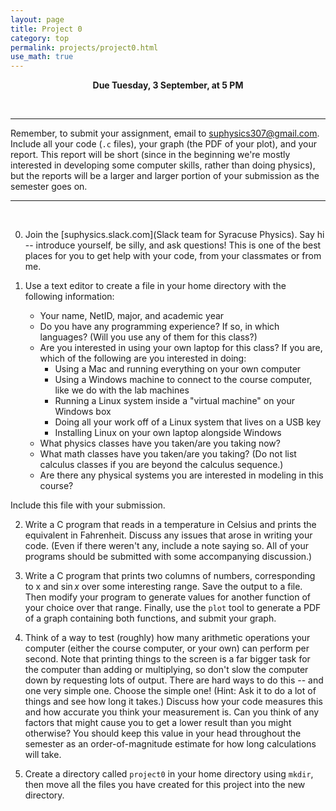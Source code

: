 ```yaml
---
layout: page
title: Project 0
category: top
permalink: projects/project0.html
use_math: true
---
```

<center>

<b>Due Tuesday, 3 September, at 5 PM</b><br>

</center>

<br>

---
Remember, to submit your assignment, email to <suphysics307@gmail.com>. Include all your code (`.c` files), your graph (the PDF of your plot), and your report.
This report will be short (since in the beginning we're mostly interested in developing some computer skills, rather than doing physics), but the reports will
be a larger and larger portion of your submission as the semester goes on.

---

<br>

0. Join the [suphysics.slack.com](Slack team for Syracuse Physics). Say hi -- introduce yourself, be silly, and ask questions! This is one of the best places for you to get help with your code, from your classmates or from me.

1. Use a text editor to create a file in your home directory with the following information:

    - Your name, NetID, major, and academic year
    - Do you have any programming experience? If so, in which languages? (Will you use any of them for this class?)
    - Are you interested in using your own laptop for this class? If you are, which of the following are you interested in doing:
      - Using a Mac and running everything on your own computer
      - Using a Windows machine to connect to the course computer, like we do with the lab machines
      - Running a Linux system inside a "virtual machine" on your Windows box
      - Doing all your work off of a Linux system that lives on a USB key
      - Installing Linux on your own laptop alongside Windows
    - What physics classes have you taken/are you taking now?
    - What math classes have you taken/are you taking? (Do not list calculus classes if you are beyond the calculus sequence.)
    - Are there any physical systems you are interested in modeling in this course?

Include this file with your submission.

2. Write a C program that reads in a temperature in Celsius and prints the equivalent in Fahrenheit.
Discuss any issues that arose in writing your code. (Even if there weren't any, include a note saying so.
All of your programs should be submitted with some accompanying discussion.)


3. Write a C program that prints two columns of numbers, corresponding to x and $\sin x$ over some
interesting range. Save the output to a file. Then modify your program to generate values for another
function of your choice over that range. Finally, use the `plot` tool to generate a PDF of a graph 
containing both functions, and submit your graph.

4. Think of a way to test (roughly) how many arithmetic operations your computer (either the course
computer, or your own) can perform per second. Note that printing things to the screen is a far bigger
task for the computer than adding or multiplying, so don't slow the computer down by requesting lots
of output. There are hard ways to do this -- and one very simple one. Choose the simple one! (Hint: Ask it 
to do a lot of things and see how long it takes.)
Discuss how your code measures this and how accurate you think your measurement is.
Can you think of any factors that might cause you to get a lower result than you might otherwise?
You should keep this value in your head throughout the semester as an order-of-magnitude estimate
for how long calculations will take.

5. Create a directory called `project0` in your home directory using `mkdir`, then move all the files you have 
created for this project into the new directory. 


